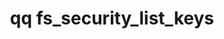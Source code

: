 ---
category: fs
command: fs_security_list_keys
optional_options:
- alternate: []
  help: Print the output in JSON format. By default, the output is in a table.
  name: --json
  required: false
permalink: /qq-cli-command-guide/fs/fs_security_list_keys.html
positional_options: []
sidebar: qq_cli_command_reference_sidebar
summary: This section explains how to use the <code>qq fs_security_list_keys</code>
  command.
synopsis: List information for all keys in the file system key store.
title: qq fs_security_list_keys
usage: qq fs_security_list_keys [-h] [--json]
zendesk_source: qq CLI Command Guide

---